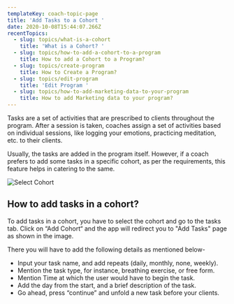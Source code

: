 ```yaml
---
templateKey: coach-topic-page
title: 'Add Tasks to a Cohort '
date: 2020-10-08T15:44:07.266Z
recentTopics:
  - slug: topics/what-is-a-cohort
    title: 'What is a Cohort? '
  - slug: topics/how-to-add-a-cohort-to-a-program
    title: How to add a Cohort to a Program?
  - slug: topics/create-program
    title: How to Create a Program?
  - slug: topics/edit-program
    title: 'Edit Program '
  - slug: topics/how-to-add-marketing-data-to-your-program
    title: How to add Marketing data to your program?
---
```

Tasks are a set of activities that are prescribed to clients throughout the program. After a session is taken, coaches assign a set of activities based on individual sessions, like logging your emotions, practicing meditation, etc. to their clients. 

Usually, the tasks are added in the program itself. However, if a coach prefers to add some tasks in a specific cohort, as per the requirements, this feature helps in catering to the same. 

![Select Cohort](/img/select-cohort-i.png "Select Cohort")

## How to add tasks in a cohort?

To add tasks in a cohort, you have to select the cohort and go to the tasks tab. Click on “Add Cohort“ and the app will redirect you to "Add Tasks" page as shown in the image.

There you will have to add the following details as mentioned below-

* Input your task name, and add repeats (daily, monthly, none, weekly).
* Mention the task type, for instance, breathing exercise, or free form.
* Mention Time at which the user would have to begin the task.
* Add the day from the start, and a brief description of the task.
* Go ahead, press “continue” and unfold a new task before your clients.
